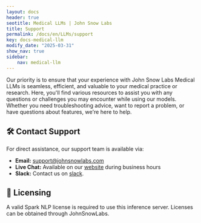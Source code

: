 ```yaml
---
layout: docs
header: true
seotitle: Medical LLMs | John Snow Labs
title: Support
permalink: /docs/en/LLMs/support
key: docs-medical-llm
modify_date: "2025-03-31"
show_nav: true
sidebar:
    nav: medical-llm
---
```


<div class="h3-box" markdown="1">

Our priority is to ensure that your experience with John Snow Labs Medical LLMs is seamless, efficient, and valuable to your medical practice or research. Here, you'll find various resources to assist you with any questions or challenges you may encounter while using our models. Whether you need troubleshooting advice, want to report a problem, or have questions about features, we're here to help.

</div><div class="h3-box" markdown="1">

## 🛠️ Contact Support

For direct assistance, our support team is available via:
- **Email:** [support@johnsnowlabs.com](mailto:support@johnsnowlabs.com)
- **Live Chat:** Available on our [website](https://www.johnsnowlabs.com/) during business hours
- **Slack:** Contact us on [slack](https://spark-nlp.slack.com/archives/C06E88Q93FE).

</div><div class="h3-box" markdown="1">

## 📝 Licensing

A valid Spark NLP license is required to use this inference server. Licenses can be obtained through JohnSnowLabs.

</div>
